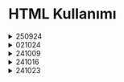 <h1>HTML Kullanımı</h1>
<details>
  <summary>250924</summary>

  - TEMEL HEAD ETİKETLERİ
  - PARAGRAPHS ETİKETİ VE LOREM VE BİÇİMLENDİRME ETİKETLERİ KULLANIMI
  - SIRALI-SIRASIZ LİSTE KULLANIMI
</details>
<details>
  <summary>021024</summary>
 
  - LİSTE ÖRNEKLERİ
  - TABLE ETİKETİ KULLANIMI
</details>
<details>
  
  <summary>241009</summary>
  
  - IMAGE ETİKETİ KULLANIMI VE ÖRNEKLERİ
  - RESİMLİ ÖĞRENCİ KARTI ÖRNEĞİ

</details>
<details>
  
  <summary>241016</summary>
  
  - VİDEO AUDİO ETİKETİ KULLANIMI
  - TABLO İÇİ VİDEO ETİKETİ

</details>
<details>
  
  <summary>241023</summary>
  
  - BAĞLANTI ETİKETLERİ VE ÖRNEKLERİ

</details>

